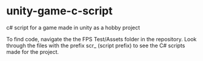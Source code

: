 # unity-game-c-script
c# script for a game made in unity as a hobby project

To find code, navigate the the FPS Test/Assets folder in the repository.
Look through the files with the prefix scr_ (script prefix) to see the C# scripts made for the project.
